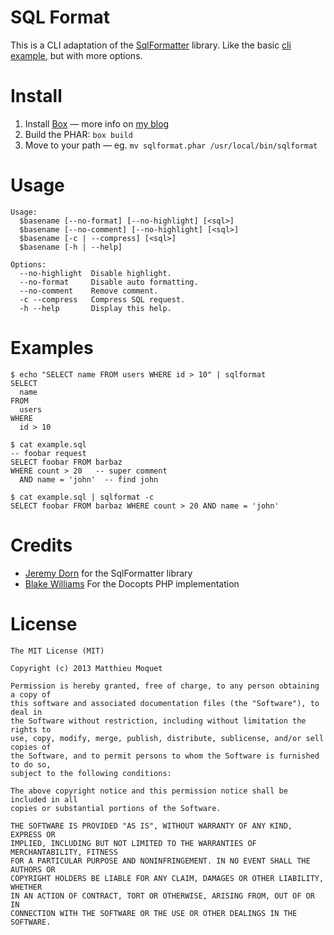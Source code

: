 # SQL Format

This is a CLI adaptation of the [SqlFormatter](http://jdorn.github.io/sql-formatter/) library.
Like the basic [cli example](https://github.com/jdorn/sql-formatter/blob/bccca26bfe75b30aba71c2f734e9f9dd854a85f6/examples/examples.php),
but with more options.

# Install

1. Install [Box](http://box-project.org/) — more info on [my blog](http://moquet.net/blog/distributing-php-cli/)
2. Build the PHAR: `box build`
3. Move to your path — eg. `mv sqlformat.phar /usr/local/bin/sqlformat`

# Usage

    Usage:
      $basename [--no-format] [--no-highlight] [<sql>]
      $basename [--no-comment] [--no-highlight] [<sql>]
      $basename [-c | --compress] [<sql>]
      $basename [-h | --help]

    Options:
      --no-highlight  Disable highlight.
      --no-format     Disable auto formatting.
      --no-comment    Remove comment.
      -c --compress   Compress SQL request.
      -h --help       Display this help.

# Examples

    $ echo "SELECT name FROM users WHERE id > 10" | sqlformat
    SELECT
      name
    FROM
      users
    WHERE
      id > 10

    $ cat example.sql
    -- foobar request
    SELECT foobar FROM barbaz
    WHERE count > 20   -- super comment
      AND name = 'john'  -- find john

    $ cat example.sql | sqlformat -c
    SELECT foobar FROM barbaz WHERE count > 20 AND name = 'john'

# Credits

- [Jeremy Dorn](https://github.com/jdorn) for the SqlFormatter library
- [Blake Williams](https://github.com/shabbyrobe) For the Docopts PHP implementation

# License

    The MIT License (MIT)

    Copyright (c) 2013 Matthieu Moquet

    Permission is hereby granted, free of charge, to any person obtaining a copy of
    this software and associated documentation files (the "Software"), to deal in
    the Software without restriction, including without limitation the rights to
    use, copy, modify, merge, publish, distribute, sublicense, and/or sell copies of
    the Software, and to permit persons to whom the Software is furnished to do so,
    subject to the following conditions:

    The above copyright notice and this permission notice shall be included in all
    copies or substantial portions of the Software.

    THE SOFTWARE IS PROVIDED "AS IS", WITHOUT WARRANTY OF ANY KIND, EXPRESS OR
    IMPLIED, INCLUDING BUT NOT LIMITED TO THE WARRANTIES OF MERCHANTABILITY, FITNESS
    FOR A PARTICULAR PURPOSE AND NONINFRINGEMENT. IN NO EVENT SHALL THE AUTHORS OR
    COPYRIGHT HOLDERS BE LIABLE FOR ANY CLAIM, DAMAGES OR OTHER LIABILITY, WHETHER
    IN AN ACTION OF CONTRACT, TORT OR OTHERWISE, ARISING FROM, OUT OF OR IN
    CONNECTION WITH THE SOFTWARE OR THE USE OR OTHER DEALINGS IN THE SOFTWARE.
